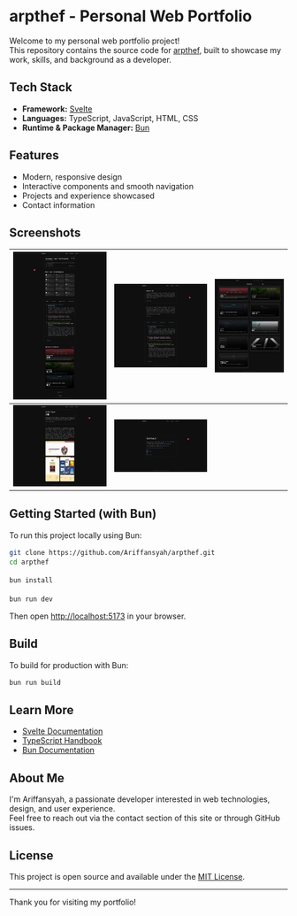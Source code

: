 # arpthef - Personal Web Portfolio

Welcome to my personal web portfolio project!  
This repository contains the source code for [arpthef](https://github.com/Ariffansyah/arpthef), built to showcase my work, skills, and background as a developer.

## Tech Stack

- **Framework:** [Svelte](https://svelte.dev/)
- **Languages:** TypeScript, JavaScript, HTML, CSS
- **Runtime & Package Manager:** [Bun](https://bun.sh/)

## Features

- Modern, responsive design
- Interactive components and smooth navigation
- Projects and experience showcased
- Contact information

## Screenshots
| ![Screenshot 1](./static/assets/SS1.png) | ![Screenshot 2](./static/assets/SS2.png) | ![Screenshot 3](./static/assets/SS3.png) |
|------------------------------------------|------------------------------------------|------------------------------------------|
| ![Screenshot 4](./static/assets/SS4.png) | ![Screenshot 5](./static/assets/SS5.png) |                                          |
## Getting Started (with Bun)

To run this project locally using Bun:

```bash
git clone https://github.com/Ariffansyah/arpthef.git
cd arpthef

bun install

bun run dev
```

Then open [http://localhost:5173](http://localhost:5173) in your browser.

## Build

To build for production with Bun:

```bash
bun run build
```

## Learn More

- [Svelte Documentation](https://svelte.dev/docs)
- [TypeScript Handbook](https://www.typescriptlang.org/docs/)
- [Bun Documentation](https://bun.sh/docs)

## About Me

I'm Ariffansyah, a passionate developer interested in web technologies, design, and user experience.  
Feel free to reach out via the contact section of this site or through GitHub issues.

## License

This project is open source and available under the [MIT License](LICENSE).

---

Thank you for visiting my portfolio!
